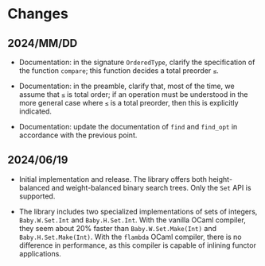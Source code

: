 # Changes

## 2024/MM/DD

* Documentation: in the signature `OrderedType`, clarify the specification
  of the function `compare`; this function decides a total preorder `≤`.

* Documentation: in the preamble, clarify that, most of the time, we assume
  that `≤` is total order; if an operation must be understood in the more
  general case where `≤` is a total preorder, then this is explicitly
  indicated.

* Documentation: update the documentation of `find` and `find_opt`
  in accordance with the previous point.

## 2024/06/19

* Initial implementation and release. The library offers both height-balanced
  and weight-balanced binary search trees. Only the `Set` API is supported.

* The library includes two specialized implementations of sets of integers,
  `Baby.W.Set.Int` and `Baby.H.Set.Int`. With the vanilla OCaml compiler,
  they seem about 20% faster than `Baby.W.Set.Make(Int)` and
  `Baby.H.Set.Make(Int)`. With the `flambda` OCaml compiler, there is no
  difference in performance, as this compiler is capable of inlining functor
  applications.
